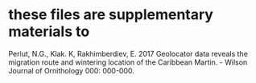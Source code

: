 # these files are supplementary materials to 
Perlut, N.G., Klak. K, Rakhimberdiev, E. 2017 Geolocator data reveals the migration route and wintering location of the Caribbean Martin. - Wilson Journal of Ornithology 000: 000-000.
